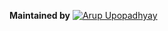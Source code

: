 
**Maintained by**
[![Arup Upopadhyay](https://img.shields.io/badge/Arup%20Upopadhyay-contributor-aabbcc?labelColor=70ace0&style=plastic&link=https://www.linkedin.com/in/arupupopadhyay/)](https://www.linkedin.com/in/arupupopadhyay/)
